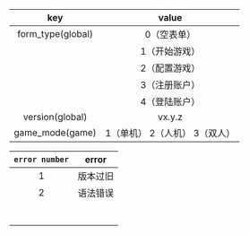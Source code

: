 |        key        |             value             |
| :---------------: | :---------------------------: |
| form_type(global) |          0（空表单）          |
|                   |         1（开始游戏）         |
|                   |         2（配置游戏）         |
|                   |         3（注册账户）         |
|                   |         4（登陆账户）         |
|  version(global)  |            vx.y.z             |
|  game_mode(game)  | 1（单机） 2（人机） 3（双人） |

| `error number` |  error   |
| :------------: | :------: |
|       1        | 版本过旧 |
|       2        | 语法错误 |
|                |          |
|                |          |
|                |          |
|                |          |
|                |          |
|                |          |
|                |          |

